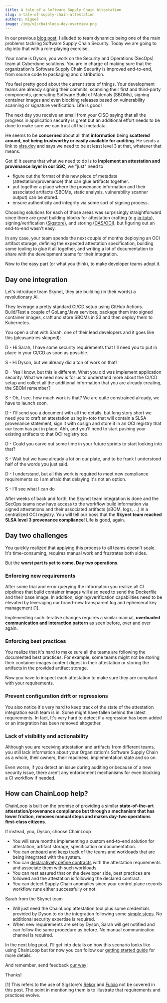 ```yaml
---
title: A tale of a Software Supply Chain Attestation
slug: a-tale-of-supply-chain-attestation
authors: miguel
image: /img/v2/chainloop-dev-overview.png
---
```


In our previous [blog post](/blog/introducing-chainloop), I alluded to team dynamics being one of the main problems tackling Software Supply Chain Security. Today we are going to dig into that with a role-playing exercise. 

Your name is Dyson, you work on the Security and Operations (SecOps) team at Cyberdyne solutions. You are in charge of making sure that the organization's Software Supply Chain Security is improved end-to-end, from source code to packaging and distribution.

<!--truncate-->


You feel pretty good about the current state of things. Your development teams are already signing their commits, scanning their first and third-party components, generating Software Build of Materials (SBOMs), signing container images and even blocking releases based on vulnerability scanning or signature verification. Life is good!

The next day you receive an email from your CISO saying that all the progress in application security is great but an additional effort needs to be done to make sure we can trust all that metadata.

He seems to be **concerned** about all that **information** being **scattered around, not being trustworthy or easily available for auditing**. He sends a link to [slsa.dev](https://slsa.dev/) and says we need to be at least level 3 at that, whatever that means.

Got it! It seems that what we need to do is to **implement an attestation and provenance layer in our SSC**, we "just" need to

* figure out the format of this new piece of metadata (attestation/provenance) that can glue artifacts together.
* put together a place where the provenance information and their associated artifacts (SBOMs, static analysis, vulnerability scanner output) can be stored.
* ensure authenticity and integrity via some sort of signing process.

Choosing solutions for each of those areas was surprisingly straightforward since there are great building blocks for attestation crafting (e.g [in-toto](https://in-toto.io/)), signing/verification ([Sigstore](https://www.sigstore.dev/)), and storing ([CAS/OCI](https://github.com/opencontainers/image-spec/blob/main/spec.md)), but figuring out an end-to-end wasn't easy. 

In any case, your team spends the next couple of months deploying an OCI artifact storage, defining the expected attestation specification, building some tooling to glue it all together, and writing a lot of documentation to share with the development teams for their integration.

Now to the easy part (or what you think), to make developer teams adopt it.

## Day one integration 

Let's introduce team Skynet, they are building (in their words) a revolutionary AI.

They leverage a pretty standard CI/CD setup using GitHub Actions. Build/Test a couple of GoLang/Java services, package them into signed container images, craft and store SBOMs in S3 and then deploy them to Kubernetes.

You open a chat with Sarah, one of their lead developers and it goes like this (pleasantries skipped):

D - Hi Sarah, I have some security requirements that I'll need you to put in place in your CI/CD as soon as possible.

S - Hi Dyson, but we already did a ton of work on that!

D - Yes I know, but this is different. What you did was implement application security. What we need now is for us to understand more about the CI/CD setup and collect all the additional information that you are already creating, the SBOM remember? 

S - Oh, I see. how much work is that? We are quite constrained already, we have to launch soon.

D - I'll send you a document with all the details, but long story short we need you to craft an attestation using in-toto that will contain a SLSA provenance statement, sign it with cosign and store it in an OCI registry that our team has put in place. Ahh, and you'll need to start pushing your existing artifacts to that OCI registry too.

D - Could you carve out some time in your future sprints to start looking into that?

S - Wait but we have already a lot on our plate, and to be frank I understood half of the words you just said.

D - I understand, but all this work is required to meet new compliance requirements so I am afraid that delaying it's not an option.

S - I'll see what I can do

After weeks of back and forth, the Skynet team integration is done and the SecOps teams now have access to the workflow build information via signed attestations and their associated artifacts (sBOM, logs, ...) in a centralized OCI registry. You will tell our boss that the **Skynet team reached SLSA level 3 provenance compliance**! Life is good, again.

## Day two challenges

You quickly realized that applying this process to all teams doesn't scale. It's time-consuming, requires manual work and frustrates both sides.

But the **worst part is yet to come. Day two operations**.

### Enforcing new requirements

After some trial and error querying the information you realize all CI pipelines that build container images will also need to send the Dockerfile and their base image. In addition, signing/verification capabilities need to be elevated by leveraging our brand-new transparent log and ephemeral key management [1].

Implementing such iterative changes requires a similar manual, **overloaded communication and interaction pattern** as seen before, over and over again.

### Enforcing best practices

You realize that it's hard to make sure all the teams are following the documented best practices. For example, some teams might not be storing their container images content digest in their attestation or storing the artifacts in the provided artifact storage.

Now you have to inspect each attestation to make sure they are compliant with your requirements.

### Prevent configuration drift or regressions

You also notice it's very hard to keep track of the state of the attestation integration each team is in. Some might have fallen behind the latest requirements. In fact, It's very hard to detect if a regression has been added or an integration has been removed altogether.

### Lack of visibility and actionability

Although you are receiving attestation and artifacts from different teams, you still lack information about your Organization's Software Supply Chain as a whole, their owners, their readiness, implementation state and so on.

Even worse, if you detect an issue during auditing or because of a new security issue, there aren’t any enforcement mechanisms for even blocking a CI workflow if needed.

## How can ChainLoop help?

ChainLoop is built on the promise of providing a similar **state-of-the-art attestation/provenance compliance but through a mechanism that has lower friction, removes manual steps and makes day-two operations first-class citizens**.

If instead, you, Dyson, choose ChainLoop 

* You will save months implementing a custom end-to-end solution for attestation, artifact storage, specification or documentation. 
* You can [onboard](/getting-started/workflow-definition#workflow-and-contract-creation) and [keep track](/getting-started/operator-view) of the teams and workloads that are being integrated with the system.
* You can [declaratively define contracts](/getting-started/workflow-definition#add-materials-to-the-contract) with the attestation requirements and associate them with such workloads.
* You can rest assured that on the developer side, best practices are followed and the attestation is following the declared contract.
* You can detect Supply Chain anomalies since your control plane records workflow runs either successfully or not.  

Sarah from the Skynet team

* Will just need the ChainLoop attestation tool plus some credentials provided by Dyson to do the integration following some [simple steps](/getting-started/attestation-crafting). No additional security expertise is required.
* When new requirements are set by Dyson, Sarah will get notified and can follow the same procedure as before. No manual communication channel is required.

In the next blog post, I'll get into details on how this scenario looks like using ChainLoop but for now you can follow our [getting started guide](http://localhost:3000/category/getting-started) for more details.

And remember, send feedback [our way](https://us21.list-manage.com/contact-form?u=801f42b3abafc40b1a17c5f25&form_id=3f3bbfe15e6fcd4a60be9b966652cfd5)! 

Thanks!

[1] This refers to the use of Sigstore's [Rekor](https://docs.sigstore.dev/rekor/overview/) and [Fulcio](https://docs.sigstore.dev/fulcio/overview) not be covered in this post. The point in mentioning them is to illustrate that requirements and practices evolve.
